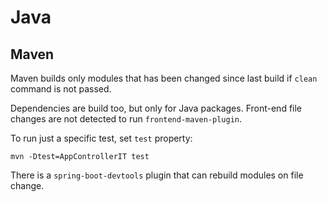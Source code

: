 # Java

## Maven

Maven builds only modules that has been changed since last build if `clean` command is not passed.

Dependencies are build too, but only for Java packages. Front-end file changes are not detected to run `frontend-maven-plugin`.

To run just a specific test, set `test` property:

```
mvn -Dtest=AppControllerIT test
```

There is a `spring-boot-devtools` plugin that can rebuild modules on file change.

